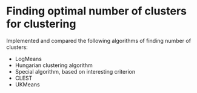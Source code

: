 # Finding optimal number of clusters for clustering

Implemented and compared the following algorithms of finding number of clusters:
- LogMeans
- Hungarian clustering algorithm
- Special algorithm, based on interesting criterion
- CLEST
- UKMeans

